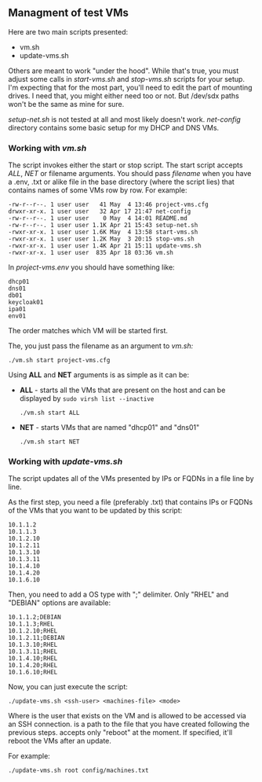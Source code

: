 ## Managment of test VMs

Here are two main scripts presented:

- vm.sh
- update-vms.sh

Others are meant to work "under the hood".
While that's true, you must adjust some calls in *start-vms.sh* and *stop-vms.sh* scripts for your setup.
I'm expecting that for the most part, you'll need to edit the part of mounting drives. I need that, you might either need too or not. But /dev/sdx paths won't be the same as mine for sure.

*setup-net.sh* is not tested at all and most likely doesn't work.
*net-config* directory contains some basic setup for my DHCP and DNS VMs.

### Working with *vm.sh*

The script invokes either the start or stop script.
The start script accepts *ALL*, *NET* or filename arguments. You should pass *filename* when you have a .env, .txt or alike file in the base directory (where the script lies) that contains names of some VMs row by row.
For example:

```plaintext
-rw-r--r--. 1 user user   41 May  4 13:46 project-vms.cfg
drwxr-xr-x. 1 user user   32 Apr 17 21:47 net-config
-rw-r--r--. 1 user user    0 May  4 14:01 README.md
-rw-r--r--. 1 user user 1.1K Apr 21 15:43 setup-net.sh
-rwxr-xr-x. 1 user user 1.6K May  4 13:58 start-vms.sh
-rwxr-xr-x. 1 user user 1.2K May  3 20:15 stop-vms.sh
-rwxr-xr-x. 1 user user 1.4K Apr 21 15:11 update-vms.sh
-rwxr-xr-x. 1 user user  835 Apr 18 03:36 vm.sh
```

In *project-vms.env* you should have something like:

```plaintext
dhcp01
dns01
db01
keycloak01
ipa01
env01
```

The order matches which VM will be started first. 

The, you just pass the filename as an argument to *vm.sh:*

```plaintext
./vm.sh start project-vms.cfg
```

Using **ALL** and **NET** arguments is as simple as it can be:

- **ALL** - starts all the VMs that are present on the host and can be displayed by ```sudo virsh list --inactive```
  
  ```plaintext
  ./vm.sh start ALL
  ```
- **NET** - starts VMs that are named "dhcp01" and "dns01"
  
  ```plaintext
  ./vm.sh start NET
  ```



### Working with *update-vms.sh*

The script updates all of the VMs presented by IPs or FQDNs in a file line by line. 



As the first step, you need a file (preferably .txt) that contains IPs or FQDNs of the VMs that you want to be updated by this script:

```plaintext
10.1.1.2
10.1.1.3
10.1.2.10
10.1.2.11
10.1.3.10
10.1.3.11
10.1.4.10
10.1.4.20
10.1.6.10
```

Then, you need to add a OS type with ";" delimiter. Only "RHEL" and "DEBIAN" options are available:

```plaintext
10.1.1.2;DEBIAN
10.1.1.3;RHEL
10.1.2.10;RHEL
10.1.2.11;DEBIAN
10.1.3.10;RHEL
10.1.3.11;RHEL
10.1.4.10;RHEL
10.1.4.20;RHEL
10.1.6.10;RHEL
```

Now, you can just execute the script:

```plaintext
./update-vms.sh <ssh-user> <machines-file> <mode>
```

Where <ssh-user> is the user that exists on the VM and is allowed to be accessed via an SSH connection.  <machines-file> is a path to the file that you have created following the previous steps. <mode> accepts only "reboot" at the moment. If specified, it'll reboot the VMs after an update.



For example:

```plaintext
./update-vms.sh root config/machines.txt
```

  
